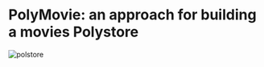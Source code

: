 # PolyMovie: an approach for building a movies Polystore

![polstore](https://preview.ibb.co/jj9UJQ/BGDATA.png)